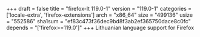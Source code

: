 +++
draft = false
title = "firefox-lt 119.0-1"
version = "119.0-1"
categories = ['locale-extra', 'firefox-extensions']
arch = "x86_64"
size = "499136"
usize = "552586"
sha1sum = "ef83c473f36dec9bd8f3ab2ef365750dace8c0fc"
depends = "['firefox>=119.0']"
+++
Lithuanian language support for Firefox